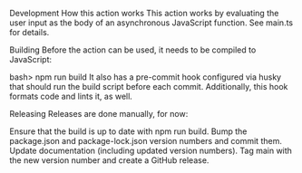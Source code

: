 Development
How this action works
This action works by evaluating the user input as the body of an asynchronous JavaScript function. See main.ts for details.

Building
Before the action can be used, it needs to be compiled to JavaScript:

bash> npm run build
It also has a pre-commit hook configured via husky that should run the build script before each commit. Additionally, this hook formats code and lints it, as well.

Releasing
Releases are done manually, for now:

Ensure that the build is up to date with npm run build.
Bump the package.json and package-lock.json version numbers and commit them.
Update documentation (including updated version numbers).
Tag main with the new version number and create a GitHub release.

